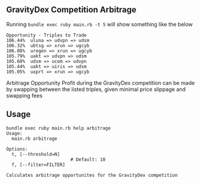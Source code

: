 GravityDex Competition Arbitrage
---

Running `bundle exec ruby main.rb -t 5` will show something like the below

```
Opportunity - Triples to Trade
106.44%  uluna => udvpn => udsm
106.32%  ubtsg => xrun => ugcyb
106.08%  uregen => xrun => ugcyb
105.79%  uakt => udvpn => udsm
105.60%  udsm => ucom => udvpn
105.44%  uakt => uiris => udsm
105.05%  uxprt => xrun => ugcyb
```

Arbitrage Opportunity Profit during the GravityDex competition can be made by swapping between the listed triples, given minimal price slippage and swapping fees

## Usage
```
bundle exec ruby main.rb help arbitrage
Usage:
  main.rb arbitrage

Options:
  t, [--threshold=N]
                        # Default: 10
  f, [--filter=FILTER]

Calculates arbitrage opportunites for the GravityDex competition
```
